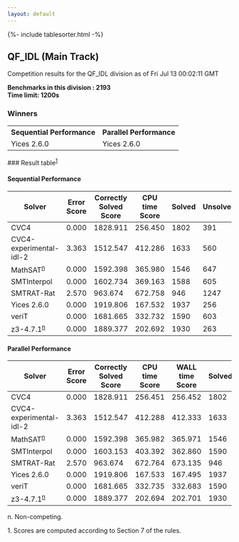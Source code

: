 ```yaml
---
layout: default
---
```

{%- include tablesorter.html -%}

##  QF_IDL (Main Track)

Competition results for the QF_IDL division as of Fri Jul 13 00:02:11 GMT

**Benchmarks in this division : 2193  
Time limit: 1200s** 

### Winners
<table>
<tr><th class="center">Sequential Performance</th><th class="center">Parallel Performance</th></tr>
<tr class="center"><td>Yices 2.6.0</td><td>Yices 2.6.0</td></tr></table>
### Result table<sup><a href="#fn1">1</a></sup>

#### Sequential Performance

<table id="sequential" class="result sorted">
<thead><tr class="center">
  <th>Solver</th>
  <th>Error Score</th>
  <th>Correctly Solved Score</th>
  <th>CPU time Score</th>
  <th>Solved</th>
  <th>Unsolved</th>
</tr></thead><tr>
  <td>CVC4</td>
  <td>0.000</td>
  <td>1828.911</td>
  <td>256.450</td>
<td>1802</td>
<td>391</td>
</tr><tr>
  <td>CVC4-experimental-idl-2</td>
  <td>3.363</td>
  <td>1512.547</td>
  <td>412.286</td>
<td>1633</td>
<td>560</td>
</tr><tr>
  <td>MathSAT<SUP><a href="#fn">n</a></SUP></td>
  <td>0.000</td>
  <td>1592.398</td>
  <td>365.980</td>
<td>1546</td>
<td>647</td>
</tr><tr>
  <td>SMTInterpol</td>
  <td>0.000</td>
  <td>1602.734</td>
  <td>369.163</td>
<td>1588</td>
<td>605</td>
</tr><tr>
  <td>SMTRAT-Rat</td>
  <td>2.570</td>
  <td>963.674</td>
  <td>672.758</td>
<td>946</td>
<td>1247</td>
</tr><tr>
  <td>Yices 2.6.0</td>
  <td>0.000</td>
  <td>1919.806</td>
  <td>167.532</td>
<td>1937</td>
<td>256</td>
</tr><tr>
  <td>veriT</td>
  <td>0.000</td>
  <td>1681.665</td>
  <td>332.732</td>
<td>1590</td>
<td>603</td>
</tr><tr>
  <td>z3-4.7.1<SUP><a href="#fn">n</a></SUP></td>
  <td>0.000</td>
  <td>1889.377</td>
  <td>202.692</td>
<td>1930</td>
<td>263</td>
</tr></table>

#### Parallel Performance

<table id="parallel" class="result sorted">
<thead><tr class="center">
  <th>Solver</th>
  <th>Error Score</th>
  <th>Correctly Solved Score</th>
  <th>CPU time Score</th>
  <th>WALL time Score</th>
  <th>Solved</th>
  <th>Unsolved</th>
</tr></thead><tr>
  <td>CVC4</td>
<td>0.000</td><td>1828.911</td><td>256.451</td><td>256.452</td><td>1802</td><td>391</td></tr><tr>
  <td>CVC4-experimental-idl-2</td>
<td>3.363</td><td>1512.547</td><td>412.288</td><td>412.333</td><td>1633</td><td>560</td></tr><tr>
  <td>MathSAT<SUP><a href="#fn">n</a></SUP></td>
<td>0.000</td><td>1592.398</td><td>365.982</td><td>365.971</td><td>1546</td><td>647</td></tr><tr>
  <td>SMTInterpol</td>
<td>0.000</td><td>1603.153</td><td>403.392</td><td>362.860</td><td>1590</td><td>603</td></tr><tr>
  <td>SMTRAT-Rat</td>
<td>2.570</td><td>963.674</td><td>672.764</td><td>673.135</td><td>946</td><td>1247</td></tr><tr>
  <td>Yices 2.6.0</td>
<td>0.000</td><td>1919.806</td><td>167.533</td><td>167.495</td><td>1937</td><td>256</td></tr><tr>
  <td>veriT</td>
<td>0.000</td><td>1681.665</td><td>332.735</td><td>332.683</td><td>1590</td><td>603</td></tr><tr>
  <td>z3-4.7.1<SUP><a href="#fn">n</a></SUP></td>
<td>0.000</td><td>1889.377</td><td>202.694</td><td>202.701</td><td>1930</td><td>263</td></tr></table>
 <span id="fn"> n. Non-competing. </span>

 <span id="fn1"> 1. Scores are computed according to Section 7 of the rules. </span>


